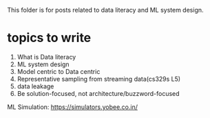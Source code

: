 This folder is for posts related to data literacy and ML system design.
# topics to write
1. What is Data literacy
2. ML system design
3. Model centric to Data centric 
4. Representative sampling from streaming data(cs329s L5)
5. data leakage
6. Be solution-focused, not architecture/buzzword-focused

ML Simulation: https://simulators.yobee.co.in/
